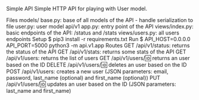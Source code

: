 Simple API Simple HTTP API for playing with User model.

Files models/ base.py: base of all models of the API - handle serialization to file user.py: user model api/v1 app.py: entry point of the API views/index.py: basic endpoints of the API: /status and /stats views/users.py: all users endpoints Setup $ pip3 install -r requirements.txt Run $ API_HOST=0.0.0.0 API_PORT=5000 python3 -m api.v1.app Routes GET /api/v1/status: returns the status of the API GET /api/v1/stats: returns some stats of the API GET /api/v1/users: returns the list of users GET /api/v1/users/🆔 returns an user based on the ID DELETE /api/v1/users/🆔 deletes an user based on the ID POST /api/v1/users: creates a new user (JSON parameters: email, password, last_name (optional) and first_name (optional)) PUT /api/v1/users/🆔 updates an user based on the ID (JSON parameters: last_name and first_name)
